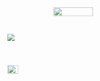 <div style="display:flex;">
  <div style="width: 20%; height: 50%; display: flex; flex-direction: column;gap: 25px;">
    <img align="left" style="margin-top: 30px;" src="https://github-readme-stats.vercel.app/api?username=BigBoyLeft&show_icons=true&theme=dracula" />
    <a style="margin-top: 30px;"  href="https://github.com/BigBoyLeft/Rebirth">
      <img align="left" width="49%" src="https://github-readme-stats.vercel.app/api/pin/?username=BigBoyLeft&repo=Rebirth&show_icons=true&theme=dracula" />
    </a>
  </div>
  <img style="margin-top: -30px;"  height="100%" width="42%" align="right" src="https://github-readme-stats.vercel.app/api/top-langs/?username=BigBoyLeft&show_icons=true&theme=dracula"/>
</div>
